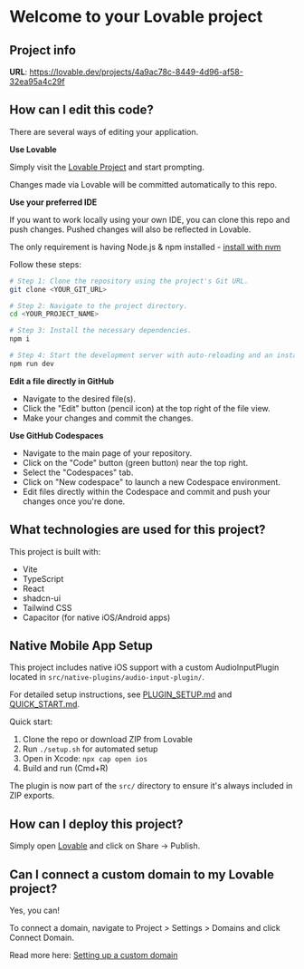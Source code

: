 # Welcome to your Lovable project

## Project info

**URL**: https://lovable.dev/projects/4a9ac78c-8449-4d96-af58-32ea95a4c29f

## How can I edit this code?

There are several ways of editing your application.

**Use Lovable**

Simply visit the [Lovable Project](https://lovable.dev/projects/4a9ac78c-8449-4d96-af58-32ea95a4c29f) and start prompting.

Changes made via Lovable will be committed automatically to this repo.

**Use your preferred IDE**

If you want to work locally using your own IDE, you can clone this repo and push changes. Pushed changes will also be reflected in Lovable.

The only requirement is having Node.js & npm installed - [install with nvm](https://github.com/nvm-sh/nvm#installing-and-updating)

Follow these steps:

```sh
# Step 1: Clone the repository using the project's Git URL.
git clone <YOUR_GIT_URL>

# Step 2: Navigate to the project directory.
cd <YOUR_PROJECT_NAME>

# Step 3: Install the necessary dependencies.
npm i

# Step 4: Start the development server with auto-reloading and an instant preview.
npm run dev
```

**Edit a file directly in GitHub**

- Navigate to the desired file(s).
- Click the "Edit" button (pencil icon) at the top right of the file view.
- Make your changes and commit the changes.

**Use GitHub Codespaces**

- Navigate to the main page of your repository.
- Click on the "Code" button (green button) near the top right.
- Select the "Codespaces" tab.
- Click on "New codespace" to launch a new Codespace environment.
- Edit files directly within the Codespace and commit and push your changes once you're done.

## What technologies are used for this project?

This project is built with:

- Vite
- TypeScript
- React
- shadcn-ui
- Tailwind CSS
- Capacitor (for native iOS/Android apps)

## Native Mobile App Setup

This project includes native iOS support with a custom AudioInputPlugin located in `src/native-plugins/audio-input-plugin/`.

For detailed setup instructions, see [PLUGIN_SETUP.md](./PLUGIN_SETUP.md) and [QUICK_START.md](./QUICK_START.md).

Quick start:
1. Clone the repo or download ZIP from Lovable
2. Run `./setup.sh` for automated setup
3. Open in Xcode: `npx cap open ios`
4. Build and run (Cmd+R)

The plugin is now part of the `src/` directory to ensure it's always included in ZIP exports.

## How can I deploy this project?

Simply open [Lovable](https://lovable.dev/projects/4a9ac78c-8449-4d96-af58-32ea95a4c29f) and click on Share -> Publish.

## Can I connect a custom domain to my Lovable project?

Yes, you can!

To connect a domain, navigate to Project > Settings > Domains and click Connect Domain.

Read more here: [Setting up a custom domain](https://docs.lovable.dev/tips-tricks/custom-domain#step-by-step-guide)
